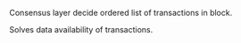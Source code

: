 

Consensus layer decide ordered list of transactions in block.

Solves data availability of transactions. 